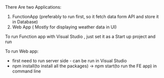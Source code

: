 There Are two Applications:
1. FunctionApp (preferably to run first, so it fetch data form API and store it in Database)
2. Web App ( Mostly for displaying weather data in UI)

To run Function app with Visual Studio , just set it as a Start up project and run

To run Web app:

  - first need to run server side - can be run in Visual Studio
  - npm install(to install all the packages) -> npm start(to run the FE app)  in command line
